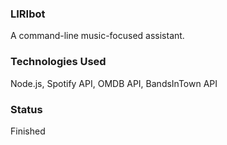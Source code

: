### LIRIbot

A command-line music-focused assistant.

### Technologies Used

Node.js, Spotify API, OMDB API, BandsInTown API

### Status

Finished

